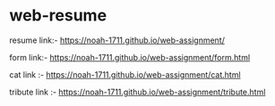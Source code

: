 # web-resume


resume link:-  https://noah-1711.github.io/web-assignment/

form link:-    https://noah-1711.github.io/web-assignment/form.html

cat link :-   https://noah-1711.github.io/web-assignment/cat.html

tribute link :- https://noah-1711.github.io/web-assignment/tribute.html
